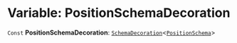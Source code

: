 # Variable: PositionSchemaDecoration

`Const` **PositionSchemaDecoration**: [`SchemaDecoration`](/auto-docs/free-layout-editor/interfaces/SchemaDecoration-1.md)<[`PositionSchema`](/auto-docs/free-layout-editor/interfaces/PositionSchema.md)>
